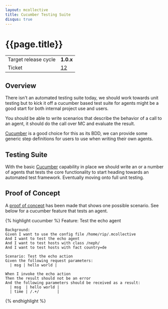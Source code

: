 ```yaml
---
layout: mcollective
title: Cucumber Testing Suite
disqus: true
---
```


[PoC]: http://github.com/ripienaar/mcollective-cucumber
[Cucumber]: http://github.com/aslakhellesoy/cucumber

# {{page.title}}

|                    |         |
|--------------------|---------|
|Target release cycle|**1.0.x**|
|Ticket              |[12](http://code.google.com/p/mcollective/issues/detail?id=12)|

## Overview

There isn't an automated testing suite today, we should work towards unit testing but to kick it off a cucumber based test suite for agents might be a good start for both internal project use and users.

You should be able to write scenarios that describe the behavior of a call to an agent, it should do the call over MC and evaluate the result.

[Cucumber] is a good choice for this as its BDD, we can provide some generic step definitions for users to use when writing their own agents.

## Testing Suite

With the basic [Cucumber] capability in place we should write an or a number of agents that tests the core functionality to start heading towards an automated test framework.  Eventually moving onto full unit testing.

## Proof of Concept
A [proof of concept][PoC] has been made that shows one possible scenario. See below for a cucumber feature that tests an agent.

{% highlight cucumber %}
Feature: Test the echo agent

    Background:
	Given I want to use the config file /home/rip/.mcollective
	And I want to test the echo agent
	And I want to test hosts with class /neph/
	And I want to test hosts with fact country=de
       
    Scenario: Test the echo action
	Given the following request parameters:
	  | msg | hello world |

	When I invoke the echo action
	Then the result should not be an error
	And the following parameters should be received as a result:
	  | msg  | hello world |
	  | time | /.+/        |
{% endhighlight %}
